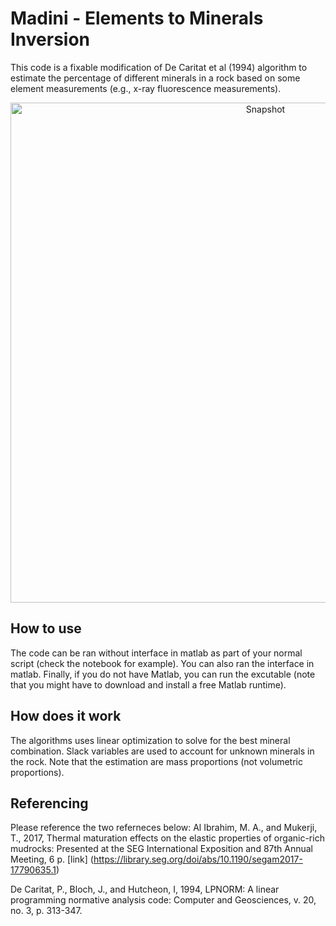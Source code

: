 # Madini - Elements to Minerals Inversion

This code is a fixable modification of De Caritat et al (1994) algorithm to estimate the percentage of different minerals in a rock based on some element measurements (e.g., x-ray fluorescence measurements). 

<div align="center">
    <img width=800 src="https://github.com/MosGeo/Madini/blob/master/ReadmeFiles/Snapshot.png" alt="Snapshot" title="Snapshot of software"</img>
</div>


## How to use
The code can be ran without interface in matlab as part of your normal script (check the notebook for example). You can also ran the interface in matlab. Finally, if you do not have Matlab, you can run the excutable (note that you might have to download and install a free Matlab runtime).

## How does it work

The algorithms uses linear optimization to solve for the best mineral combination. Slack variables are used to account for unknown minerals in the rock. Note that the estimation are mass proportions (not volumetric proportions). 

## Referencing
Please reference the two referneces below:
Al Ibrahim, M. A., and Mukerji, T., 2017, Thermal maturation effects on the elastic properties of organic-rich mudrocks: Presented at the SEG International Exposition and 87th Annual Meeting, 6 p. [link] (https://library.seg.org/doi/abs/10.1190/segam2017-17790635.1)

De Caritat, P., Bloch, J., and Hutcheon, I, 1994, LPNORM: A linear programming normative analysis code: Computer and Geosciences, v. 20, no. 3, p. 313-347.
